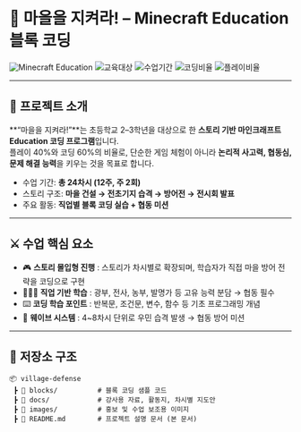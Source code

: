 # 🏰 마을을 지켜라! – Minecraft Education 블록 코딩

![Minecraft Education](https://img.shields.io/badge/Minecraft-Education-blue?style=for-the-badge&logo=minecraft&logoColor=white)
![교육대상](https://img.shields.io/badge/-green?style=for-the-badge)
![수업기간](https://img.shields.io/badge/총_24차시-12주-orange?style=for-the-badge)
![코딩비율](https://img.shields.io/badge/코딩-60%25-blueviolet?style=for-the-badge)
![플레이비율](https://img.shields.io/badge/플레이-40%25-yellow?style=for-the-badge)

---

## 📖 프로젝트 소개
**“마을을 지켜라!”**는 초등학교 2–3학년을 대상으로 한 **스토리 기반 마인크래프트 Education 코딩 프로그램**입니다.  
플레이 40%와 코딩 60%의 비율로, 단순한 게임 체험이 아니라 **논리적 사고력, 협동심, 문제 해결 능력**을 키우는 것을 목표로 합니다.  

- 수업 기간: **총 24차시 (12주, 주 2회)**  
- 스토리 구조: **마을 건설 → 전초기지 습격 → 방어전 → 전시회 발표**  
- 주요 활동: **직업별 블록 코딩 실습 + 협동 미션**

---

## ⚔️ 수업 핵심 요소
- 🎮 **스토리 몰입형 진행** : 스토리가 차시별로 확장되며, 학습자가 직접 마을 방어 전략을 코딩으로 구현  
- 🧑‍🤝‍🧑 **직업 기반 학습** : 광부, 전사, 농부, 발명가 등 고유 능력 분담 → 협동 필수  
- ⌨️ **코딩 학습 포인트** : 반복문, 조건문, 변수, 함수 등 기초 프로그래밍 개념  
- 🚨 **웨이브 시스템** : 4~8차시 단위로 우민 습격 발생 → 협동 방어 미션  

---

## 📂 저장소 구조
```plaintext
📦 village-defense
 ┣ 📁 blocks/          # 블록 코딩 샘플 코드
 ┣ 📁 docs/            # 강사용 자료, 활동지, 차시별 지도안
 ┣ 📁 images/          # 홍보 및 수업 보조용 이미지
 ┣ 📄 README.md        # 프로젝트 설명 문서 (본 문서)
